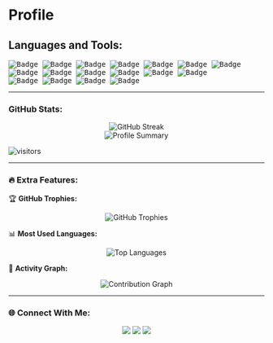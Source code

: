 # Profile

## Languages and Tools:

<kbd>
  <div style="white-space: nowrap;">
    <img alt="Badge" src="https://img.shields.io/badge/python%20-%2314354C.svg?&style=for-the-badge&logo=python&logoColor=white"/>
    <img alt="Badge" src="https://img.shields.io/badge/jupyter_notebook%20-%23F37626.svg?&style=for-the-badge&logo=jupyter&logoColor=white"/>
    <img alt="Badge" src="https://img.shields.io/badge/node.js%20-%2343853D.svg?&style=for-the-badge&logo=node.js&logoColor=white"/>
    <img alt="Badge" src="https://img.shields.io/badge/javascript%20-%23323330.svg?&style=for-the-badge&logo=javascript&logoColor=%23F7DF1E"/>
    <img alt="Badge" src="https://img.shields.io/badge/dart-%230175C2.svg?&style=for-the-badge&logo=dart&logoColor=white"/>
    <img alt="Badge" src="https://img.shields.io/badge/flutter-%2302569B.svg?&style=for-the-badge&logo=flutter&logoColor=white"/>
    <img alt="Badge" src="https://img.shields.io/badge/c%2B%2B-%2300599C.svg?&style=for-the-badge&logo=c%2B%2B&logoColor=white"/>
  </div>
</kbd>

<kbd>
  <div style="white-space: nowrap;">
    <img alt="Badge" src="https://img.shields.io/badge/pytorch-%23EE4C2C.svg?&style=for-the-badge&logo=pytorch&logoColor=white"/>
    <img alt="Badge" src="https://img.shields.io/badge/keras-%23D00000.svg?&style=for-the-badge&logo=keras&logoColor=white"/>
    <img alt="Badge" src="https://img.shields.io/badge/tensorflow-%23FF6F00.svg?&style=for-the-badge&logo=tensorflow&logoColor=white"/>
    <img alt="Badge" src="https://img.shields.io/badge/opencv%20-%23FFBB00.svg?&style=for-the-badge&logo=Canonical&logoColor=white"/>
    <img alt="Badge" src="https://img.shields.io/badge/flask%20-%23000.svg?&style=for-the-badge&logo=flask&logoColor=white"/>
    <img alt="Badge" src="https://img.shields.io/badge/shell_script%20-%23121011.svg?&style=for-the-badge&logo=gnu-bash&logoColor=white"/>
  </div>
</kbd>

<kbd>
  <div style="white-space: nowrap;">
    <img alt="Badge" src="https://img.shields.io/badge/git-%23F05033.svg?&style=for-the-badge&logo=git&logoColor=white"/>
    <img alt="Badge" src="https://img.shields.io/badge/gitlab-%23181717.svg?&style=for-the-badge&logo=gitlab&logoColor=white"/>
    <img alt="Badge" src="https://img.shields.io/badge/sql-%230E4C97.svg?&style=for-the-badge&logo=mysql&logoColor=white"/>
    <img alt="Badge" src="https://img.shields.io/badge/php-%23778CFF.svg?&style=for-the-badge&logo=php&logoColor=white"/>
  </div>
</kbd>

---

### GitHub Stats:

<p align="center">
  <img src="https://github-readme-streak-stats.herokuapp.com/?user=maxarasta&theme=radical" alt="GitHub Streak"/>
  <br>
  <img src="https://github-profile-summary-cards.vercel.app/api/cards/profile-details?username=maxarasta&theme=radical" alt="Profile Summary"/>
</p>

![visitors](https://visitor-badge.laobi.icu/badge?page_id=maxarasta)

---

### 🔥 Extra Features:

🏆 **GitHub Trophies:**  
<p align="center">
  <img src="https://github-profile-trophy.vercel.app/?username=maxarasta&theme=radical&no-bg=true&no-frame=true&margin-w=15" alt="GitHub Trophies"/>
</p>

📊 **Most Used Languages:**  
<p align="center">
  <img src="https://github-readme-stats.vercel.app/api/top-langs/?username=maxarasta&layout=compact&theme=radical" alt="Top Languages"/>
</p>

🚀 **Activity Graph:**  
<p align="center">
  <img src="https://github-readme-activity-graph.vercel.app/graph?username=maxarasta&theme=radical" alt="Contribution Graph"/>
</p>

---

### 🌐 Connect With Me:
<p align="center">
  <a href="https://github.com/maxarasta"><img src="https://img.shields.io/badge/GitHub-%23181717.svg?&style=for-the-badge&logo=github&logoColor=white"/></a>
  <a href="https://linkedin.com/in/YOUR_LINKEDIN"><img src="https://img.shields.io/badge/LinkedIn-%230077B5.svg?&style=for-the-badge&logo=linkedin&logoColor=white"/></a>
  <a href="https://twitter.com/YOUR_TWITTER"><img src="https://img.shields.io/badge/Twitter-%231DA1F2.svg?&style=for-the-badge&logo=twitter&logoColor=white"/></a>
</p>

<!--  Acknowledgement: https://github.com/maxarasta/github-readme-stats -->
